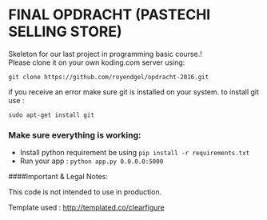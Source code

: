 FINAL OPDRACHT (PASTECHI SELLING STORE)
==============

Skeleton for our last project in programming basic course.!  
Please clone it on your own koding.com server using:

`git clone https://github.com/royendgel/opdracht-2016.git`

if you receive an error make sure git is installed on your system.
to install git use :

`sudo apt-get install git`

### Make sure everything is working:

- Install python requirement be using `pip install -r requirements.txt`
- Run your app : `python app.py 0.0.0.0:5000`




####Important & Legal Notes:
 
This code is not intended to use in production. 

Template used : http://templated.co/clearfigure